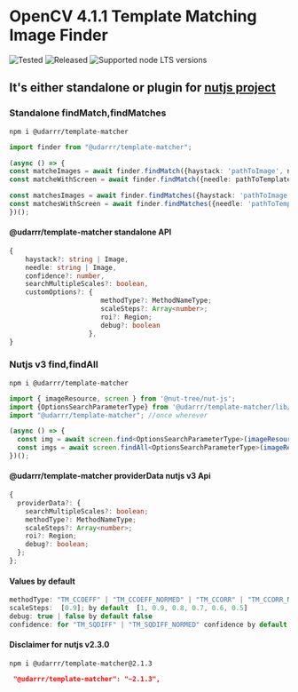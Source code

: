 # OpenCV 4.1.1 Template Matching Image Finder

![Tested](https://github.com/udarrr/TemplateMatcher/workflows/Tests/badge.svg)
![Released](https://github.com/udarrr/TemplateMatcher/workflows/Create%20tagged%20release/badge.svg)
![Supported node LTS versions](https://img.shields.io/badge/node@arch64-12%2C%2013%2C%2014%2C%2015%2C%2016%2C%2017%2C%2018%2C%2019%2C%2020-green)

## It's either standalone or plugin for [nutjs project](https://www.npmjs.com/package/@nut-tree/nut-js)

### Standalone findMatch,findMatches

```nodejs
npm i @udarrr/template-matcher
```

```typescript
import finder from "@udarrr/template-matcher";

(async () => {
const matcheImages = await finder.findMatch({haystack: 'pathToImage', needle: 'pathToTemplate'});
const matcheWithScreen = await finder.findMatch({needle: pathToTemplate});

const matchesImages = await finder.findMatches({haystack: 'pathToImage', needle: 'pathToTemplate'});
const matchesWithScreen = await finder.findMatches({needle: 'pathToTemplate'});
})();

```

#### @udarrr/template-matcher standalone API

```typescript
{
    haystack?: string | Image,
    needle: string | Image,
    confidence?: number,
    searchMultipleScales?: boolean,
    customOptions?: {
                       methodType?: MethodNameType; 
                       scaleSteps?: Array<number>; 
                       roi?: Region; 
                       debug?: boolean
                    },
}
```

### Nutjs v3 find,findAll

```nodejs
npm i @udarrr/template-matcher
```

```typescript
import { imageResource, screen } from '@nut-tree/nut-js';
import {OptionsSearchParameterType} from '@udarrr/template-matcher/lib/types'
import "@udarrr/template-matcher"; //once wherever

(async () => {
  const img = await screen.find<OptionsSearchParameterType>(imageResource("path"),{ providerData: {...}}F);
  const imgs = await screen.findAll<OptionsSearchParameterType>(imageResource("path"),{ providerData: {...}});
})();

```

#### @udarrr/template-matcher providerData nutjs v3 Api

```typescript
{
  providerData?: {
    searchMultipleScales?: boolean;
    methodType?: MethodNameType;
    scaleSteps?: Array<number>;
    roi?: Region;
    debug?: boolean;
  };
};
```

#### Values by default

```typescript
methodType: "TM_CCOEFF" | "TM_CCOEFF_NORMED" | "TM_CCORR" | "TM_CCORR_NORMED" | "TM_SQDIFF" | "TM_SQDIFF_NORMED" by default "TM_CCOEFF_NORMED"
scaleSteps:  [0.9]; by default  [1, 0.9, 0.8, 0.7, 0.6, 0.5]
debug: true | false by default false
confidence: for "TM_SQDIFF" | "TM_SQDIFF_NORMED" confidence by default 0.98 for "TM_CCOEFF" | "TM_CCOEFF_NORMED" | "TM_CCORR" | "TM_CCORR_NORMED" by default 0.8
```

#### Disclaimer for nutjs v2.3.0

```nodejs
npm i @udarrr/template-matcher@2.1.3
```

```json
 "@udarrr/template-matcher": "~2.1.3",
```
